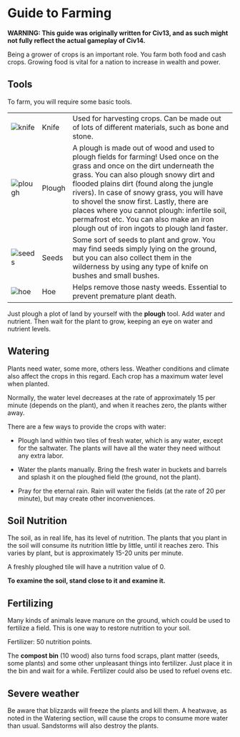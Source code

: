# Guide to Farming

**WARNING: This guide was originally written for Civ13, and as such might not fully reflect the actual gameplay of Civ14.**

Being a grower of crops is an important role. You farm both food and cash crops. Growing food is vital for a nation to increase in wealth and power.

## Tools

To farm, you will require some basic tools.

|                                                                                                                                     |        |                                                                                                                                                                                                                                                                                                                                                                                                                                                            |
| ----------------------------------------------------------------------------------------------------------------------------------- | ------ | ---------------------------------------------------------------------------------------------------------------------------------------------------------------------------------------------------------------------------------------------------------------------------------------------------------------------------------------------------------------------------------------------------------------------------------------------------------- |
| ![knife](https://raw.githubusercontent.com/Civ13/Civ14/refs/heads/master/Textures/Objects/Weapons/Melee/kitchen_knife.rsi/icon.png) | Knife  | Used for harvesting crops. Can be made out of lots of different materials, such as bone and stone.                                                                                                                                                                                                                                                                                                                                                         |
| ![plough](https://raw.githubusercontent.com/Civ13/Civ14/refs/heads/master/Textures/Civ14/Objects/items.rsi/plough.png)              | Plough | A plough is made out of wood and used to plough fields for farming! Used once on the grass and once on the dirt underneath the grass. You can also plough snowy dirt and flooded plains dirt (found along the jungle rivers). In case of snowy grass, you will have to shovel the snow first. Lastly, there are places where you cannot plough: infertile soil, permafrost etc. You can also make an iron plough out of iron ingots to plough land faster. |
| ![seeds](https://raw.githubusercontent.com/Civ13/Civ14/refs/heads/master/Textures/Civ14/Objects/Farming/seeds.rsi/seeds_old.png)    | Seeds  | Some sort of seeds to plant and grow. You may find seeds simply lying on the ground, but you can also collect them in the wilderness by using any type of knife on bushes and small bushes.                                                                                                                                                                                                                                                                |
| ![hoe](https://raw.githubusercontent.com/Civ13/Civ14/refs/heads/master/Textures/Objects/Tools/Hydroponics/hoe.rsi/icon.png)         | Hoe    | Helps remove those nasty weeds. Essential to prevent premature plant death.                                                                                                                                                                                                                                                                                                                                                                                |

Just plough a plot of land by yourself with the **plough** tool. Add water and nutrient. Then wait for the plant to grow, keeping an eye on water and nutrient levels.

## Watering

Plants need water, some more, others less. Weather conditions and
climate also affect the crops in this regard. Each crop has a maximum water level when planted.

Normally, the water level decreases at the rate of approximately 15 per minute (depends on the plant), and when it reaches zero, the plants wither away.

There are a few ways to provide the crops with water:

-   Plough land within two tiles of fresh water, which is any water, except for the saltwater. The plants will have all the water they need without any extra labor.

-   Water the plants manually. Bring the fresh water in buckets and barrels and splash it on the ploughed field (the ground, not the plant).

-   Pray for the eternal rain. Rain will water the fields (at the rate of 20 per minute), but may create other inconveniences.

## Soil Nutrition

The soil, as in real life, has its level of nutrition. The plants that you plant in the soil will consume its nutrition little by little, until it reaches zero. This varies by plant, but is approximately 15-20 units per minute.

A freshly ploughed tile will have a nutrition value of 0.

**To examine the soil, stand close to it and examine it.**

## Fertilizing

Many kinds of animals leave manure on the ground, which could be used to fertilize a field. This is one way to restore nutrition to your soil.

Fertilizer: 50 nutrition points.

The **compost bin** (10 wood) also turns food scraps, plant matter (seeds, some plants) and some other unpleasant things into fertilizer. Just place it in the bin and wait for a while. Fertilizer could also be used to refuel ovens etc.

## Severe weather

Be aware that blizzards will freeze the plants and kill them. A
heatwave, as noted in the Watering section, will cause the crops to consume more water than usual. Sandstorms will also destroy the plants.
